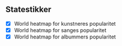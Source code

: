 ## Statestikker
- [x] World heatmap for kunstneres popularitet
- [x] World heatmap for sanges popularitet
- [x] World heatmap for albummers popularitet

